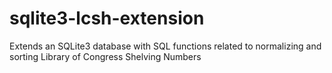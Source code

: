 sqlite3-lcsh-extension
======================

Extends an SQLite3 database with SQL functions related to normalizing and sorting Library of Congress Shelving Numbers
